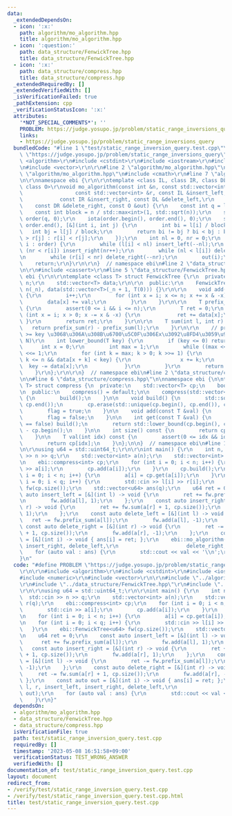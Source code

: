 ```yaml
---
data:
  _extendedDependsOn:
  - icon: ':x:'
    path: algorithm/mo_algorithm.hpp
    title: algorithm/mo_algorithm.hpp
  - icon: ':question:'
    path: data_structure/FenwickTree.hpp
    title: data_structure/FenwickTree.hpp
  - icon: ':x:'
    path: data_structure/compress.hpp
    title: data_structure/compress.hpp
  _extendedRequiredBy: []
  _extendedVerifiedWith: []
  _isVerificationFailed: true
  _pathExtension: cpp
  _verificationStatusIcon: ':x:'
  attributes:
    '*NOT_SPECIAL_COMMENTS*': ''
    PROBLEM: https://judge.yosupo.jp/problem/static_range_inversions_query
    links:
    - https://judge.yosupo.jp/problem/static_range_inversions_query
  bundledCode: "#line 1 \"test/static_range_inversion_query.test.cpp\"\n#define PROBLEM\
    \ \"https://judge.yosupo.jp/problem/static_range_inversions_query\"\r\n\r\n#include\
    \ <algorithm>\r\n#include <cstdint>\r\n#include <iostream>\r\n#include <numeric>\r\
    \n#include <vector>\r\n\r\n#line 2 \"algorithm/mo_algorithm.hpp\"\n\r\n#line 4\
    \ \"algorithm/mo_algorithm.hpp\"\n#include <cmath>\r\n#line 7 \"algorithm/mo_algorithm.hpp\"\
    \n\r\nnamespace ebi {\r\n\r\ntemplate <class IL, class IR, class DL, class DR,\
    \ class O>\r\nvoid mo_algorithm(const int &n, const std::vector<int> &l,\r\n \
    \                 const std::vector<int> &r, const IL &insert_left,\r\n      \
    \            const IR &insert_right, const DL &delete_left,\r\n              \
    \    const DR &delete_right, const O &out) {\r\n    const int q = l.size();\r\n\
    \    const int block = n / std::max<int>(1, std::sqrt(n));\r\n    std::vector<int>\
    \ order(q, 0);\r\n    iota(order.begin(), order.end(), 0);\r\n    std::sort(order.begin(),\
    \ order.end(), [&](int i, int j) {\r\n        int bi = l[i] / block;\r\n     \
    \   int bj = l[j] / block;\r\n        return bi != bj ? bi < bj : bi & 1 ? r[i]\
    \ > r[j] : r[i] < r[j];\r\n    });\r\n    int nl = 0, nr = 0;\r\n    for (auto\
    \ i : order) {\r\n        while (l[i] < nl) insert_left(--nl);\r\n        while\
    \ (nr < r[i]) insert_right(nr++);\r\n        while (nl < l[i]) delete_left(nl++);\r\
    \n        while (r[i] < nr) delete_right(--nr);\r\n        out(i);\r\n    }\r\n\
    \    return;\r\n}\r\n\r\n}  // namespace ebi\n#line 2 \"data_structure/FenwickTree.hpp\"\
    \n\r\n#include <cassert>\r\n#line 5 \"data_structure/FenwickTree.hpp\"\n\r\nnamespace\
    \ ebi {\r\n\r\ntemplate <class T> struct FenwickTree {\r\n  private:\r\n    int\
    \ n;\r\n    std::vector<T> data;\r\n\r\n  public:\r\n    FenwickTree(int _n) :\
    \ n(_n), data(std::vector<T>(_n + 1, T(0))) {}\r\n\r\n    void add(int i, T val)\
    \ {\r\n        i++;\r\n        for (int x = i; x <= n; x += x & -x) {\r\n    \
    \        data[x] += val;\r\n        }\r\n    }\r\n\r\n    T prefix_sum(int i)\
    \ {\r\n        assert(0 <= i && i <= n);\r\n        T ret = 0;\r\n        for\
    \ (int x = i; x > 0; x -= x & -x) {\r\n            ret += data[x];\r\n       \
    \ }\r\n        return ret;\r\n    }\r\n\r\n    T sum(int l, int r) {\r\n     \
    \   return prefix_sum(r) - prefix_sum(l);\r\n    }\r\n\r\n    // prefix_sum(x)\
    \ >= key \u3068\u306A\u308B\u6700\u5C0F\u306Ex\u3092\u8FD4\u3059\u95A2\u6570 O(log\
    \ N)\r\n    int lower_bound(T key) {\r\n        if (key <= 0) return 0;\r\n  \
    \      int x = 0;\r\n        int max = 1;\r\n        while ((max << 1) <= n) max\
    \ <<= 1;\r\n        for (int k = max; k > 0; k >>= 1) {\r\n            if (x +\
    \ k <= n && data[x + k] < key) {\r\n                x += k;\r\n              \
    \  key -= data[x];\r\n            }\r\n        }\r\n        return x + 1;\r\n\
    \    }\r\n};\r\n\r\n}  // namespace ebi\n#line 2 \"data_structure/compress.hpp\"\
    \n\n#line 6 \"data_structure/compress.hpp\"\n\nnamespace ebi {\n\ntemplate <class\
    \ T> struct compress {\n  private:\n    std::vector<T> cp;\n    bool flag = false;\n\
    \n  public:\n    compress() = default;\n\n    compress(std::vector<T> cp) : cp(cp)\
    \ {\n        build();\n    }\n\n    void build() {\n        std::sort(cp.begin(),\
    \ cp.end());\n        cp.erase(std::unique(cp.begin(), cp.end()), cp.end());\n\
    \        flag = true;\n    }\n\n    void add(const T &val) {\n        cp.emplace_back(val);\n\
    \        flag = false;\n    }\n\n    int get(const T &val) {\n        if (flag\
    \ == false) build();\n        return std::lower_bound(cp.begin(), cp.end(), val)\
    \ - cp.begin();\n    }\n\n    int size() const {\n        return cp.size();\n\
    \    }\n\n    T val(int idx) const {\n        assert(0 <= idx && idx < (int)cp.size());\n\
    \        return cp[idx];\n    }\n};\n\n}  // namespace ebi\n#line 12 \"test/static_range_inversion_query.test.cpp\"\
    \n\r\nusing u64 = std::uint64_t;\r\n\r\nint main() {\r\n    int n, q;\r\n    std::cin\
    \ >> n >> q;\r\n    std::vector<int> a(n);\r\n    std::vector<int> l(q), r(q);\r\
    \n    ebi::compress<int> cp;\r\n    for (int i = 0; i < n; i++) {\r\n        std::cin\
    \ >> a[i];\r\n        cp.add(a[i]);\r\n    }\r\n    cp.build();\r\n    for (int\
    \ i = 0; i < n; i++) {\r\n        a[i] = cp.get(a[i]);\r\n    }\r\n    for (int\
    \ i = 0; i < q; i++) {\r\n        std::cin >> l[i] >> r[i];\r\n    }\r\n    ebi::FenwickTree<u64>\
    \ fw(cp.size());\r\n    std::vector<u64> ans(q);\r\n    u64 ret = 0;\r\n    const\
    \ auto insert_left = [&](int l) -> void {\r\n        ret += fw.prefix_sum(a[l]);\r\
    \n        fw.add(a[l], 1);\r\n    };\r\n    const auto insert_right = [&](int\
    \ r) -> void {\r\n        ret += fw.sum(a[r] + 1, cp.size());\r\n        fw.add(a[r],\
    \ 1);\r\n    };\r\n    const auto delete_left = [&](int l) -> void {\r\n     \
    \   ret -= fw.prefix_sum(a[l]);\r\n        fw.add(a[l], -1);\r\n    };\r\n   \
    \ const auto delete_right = [&](int r) -> void {\r\n        ret -= fw.sum(a[r]\
    \ + 1, cp.size());\r\n        fw.add(a[r], -1);\r\n    };\r\n    const auto out\
    \ = [&](int i) -> void { ans[i] = ret; };\r\n    ebi::mo_algorithm(n, l, r, insert_left,\
    \ insert_right, delete_left,\r\n                      delete_right, out);\r\n\
    \    for (auto val : ans) {\r\n        std::cout << val << '\\n';\r\n    }\r\n\
    }\n"
  code: "#define PROBLEM \"https://judge.yosupo.jp/problem/static_range_inversions_query\"\
    \r\n\r\n#include <algorithm>\r\n#include <cstdint>\r\n#include <iostream>\r\n\
    #include <numeric>\r\n#include <vector>\r\n\r\n#include \"../algorithm/mo_algorithm.hpp\"\
    \r\n#include \"../data_structure/FenwickTree.hpp\"\r\n#include \"../data_structure/compress.hpp\"\
    \r\n\r\nusing u64 = std::uint64_t;\r\n\r\nint main() {\r\n    int n, q;\r\n  \
    \  std::cin >> n >> q;\r\n    std::vector<int> a(n);\r\n    std::vector<int> l(q),\
    \ r(q);\r\n    ebi::compress<int> cp;\r\n    for (int i = 0; i < n; i++) {\r\n\
    \        std::cin >> a[i];\r\n        cp.add(a[i]);\r\n    }\r\n    cp.build();\r\
    \n    for (int i = 0; i < n; i++) {\r\n        a[i] = cp.get(a[i]);\r\n    }\r\
    \n    for (int i = 0; i < q; i++) {\r\n        std::cin >> l[i] >> r[i];\r\n \
    \   }\r\n    ebi::FenwickTree<u64> fw(cp.size());\r\n    std::vector<u64> ans(q);\r\
    \n    u64 ret = 0;\r\n    const auto insert_left = [&](int l) -> void {\r\n  \
    \      ret += fw.prefix_sum(a[l]);\r\n        fw.add(a[l], 1);\r\n    };\r\n \
    \   const auto insert_right = [&](int r) -> void {\r\n        ret += fw.sum(a[r]\
    \ + 1, cp.size());\r\n        fw.add(a[r], 1);\r\n    };\r\n    const auto delete_left\
    \ = [&](int l) -> void {\r\n        ret -= fw.prefix_sum(a[l]);\r\n        fw.add(a[l],\
    \ -1);\r\n    };\r\n    const auto delete_right = [&](int r) -> void {\r\n   \
    \     ret -= fw.sum(a[r] + 1, cp.size());\r\n        fw.add(a[r], -1);\r\n   \
    \ };\r\n    const auto out = [&](int i) -> void { ans[i] = ret; };\r\n    ebi::mo_algorithm(n,\
    \ l, r, insert_left, insert_right, delete_left,\r\n                      delete_right,\
    \ out);\r\n    for (auto val : ans) {\r\n        std::cout << val << '\\n';\r\n\
    \    }\r\n}"
  dependsOn:
  - algorithm/mo_algorithm.hpp
  - data_structure/FenwickTree.hpp
  - data_structure/compress.hpp
  isVerificationFile: true
  path: test/static_range_inversion_query.test.cpp
  requiredBy: []
  timestamp: '2023-05-08 16:51:58+09:00'
  verificationStatus: TEST_WRONG_ANSWER
  verifiedWith: []
documentation_of: test/static_range_inversion_query.test.cpp
layout: document
redirect_from:
- /verify/test/static_range_inversion_query.test.cpp
- /verify/test/static_range_inversion_query.test.cpp.html
title: test/static_range_inversion_query.test.cpp
---
```

